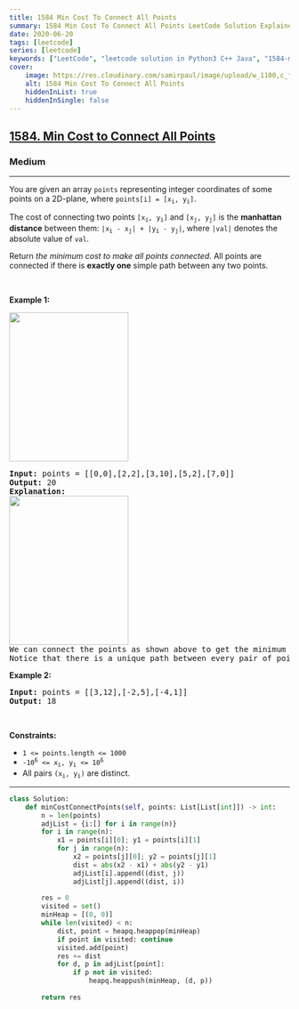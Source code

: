 ```yaml
---
title: 1584 Min Cost To Connect All Points
summary: 1584 Min Cost To Connect All Points LeetCode Solution Explained
date: 2020-06-20
tags: [leetcode]
series: [leetcode]
keywords: ["LeetCode", "leetcode solution in Python3 C++ Java", "1584-min-cost-to-connect-all-points LeetCode Solution Explained"]
cover:
    image: https://res.cloudinary.com/samirpaul/image/upload/w_1100,c_fit,co_rgb:FFFFFF,l_text:Arial_75_bold:1584 Min Cost To Connect All Points - Solution Explained/problem-solving.webp
    alt: 1584 Min Cost To Connect All Points
    hiddenInList: true
    hiddenInSingle: false
---
```



<h2><a href="https://leetcode.com/problems/min-cost-to-connect-all-points/">1584. Min Cost to Connect All Points</a></h2><h3>Medium</h3><hr><div><p>You are given an array <code>points</code> representing integer coordinates of some points on a 2D-plane, where <code>points[i] = [x<sub>i</sub>, y<sub>i</sub>]</code>.</p>

<p>The cost of connecting two points <code>[x<sub>i</sub>, y<sub>i</sub>]</code> and <code>[x<sub>j</sub>, y<sub>j</sub>]</code> is the <strong>manhattan distance</strong> between them: <code>|x<sub>i</sub> - x<sub>j</sub>| + |y<sub>i</sub> - y<sub>j</sub>|</code>, where <code>|val|</code> denotes the absolute value of <code>val</code>.</p>

<p>Return <em>the minimum cost to make all points connected.</em> All points are connected if there is <strong>exactly one</strong> simple path between any two points.</p>

<p>&nbsp;</p>
<p><strong>Example 1:</strong></p>
<img alt="" src="https://assets.leetcode.com/uploads/2020/08/26/d.png" style="width: 214px; height: 268px;">
<pre><strong>Input:</strong> points = [[0,0],[2,2],[3,10],[5,2],[7,0]]
<strong>Output:</strong> 20
<strong>Explanation:</strong> 
<img alt="" src="https://assets.leetcode.com/uploads/2020/08/26/c.png" style="width: 214px; height: 268px;">
We can connect the points as shown above to get the minimum cost of 20.
Notice that there is a unique path between every pair of points.
</pre>

<p><strong>Example 2:</strong></p>

<pre><strong>Input:</strong> points = [[3,12],[-2,5],[-4,1]]
<strong>Output:</strong> 18
</pre>

<p>&nbsp;</p>
<p><strong>Constraints:</strong></p>

<ul>
	<li><code>1 &lt;= points.length &lt;= 1000</code></li>
	<li><code>-10<sup>6</sup> &lt;= x<sub>i</sub>, y<sub>i</sub> &lt;= 10<sup>6</sup></code></li>
	<li>All pairs <code>(x<sub>i</sub>, y<sub>i</sub>)</code> are distinct.</li>
</ul>
</div>

---




```python
class Solution:
    def minCostConnectPoints(self, points: List[List[int]]) -> int:
        n = len(points)
        adjList = {i:[] for i in range(n)}
        for i in range(n):
            x1 = points[i][0]; y1 = points[i][1]
            for j in range(n):
                x2 = points[j][0]; y2 = points[j][1]
                dist = abs(x2 - x1) + abs(y2 - y1)
                adjList[i].append((dist, j))
                adjList[j].append((dist, i))
        
        res = 0
        visited = set()
        minHeap = [(0, 0)]
        while len(visited) < n:
            dist, point = heapq.heappop(minHeap)
            if point in visited: continue
            visited.add(point)
            res += dist
            for d, p in adjList[point]:
                if p not in visited:
                    heapq.heappush(minHeap, (d, p))
        
        return res
```
